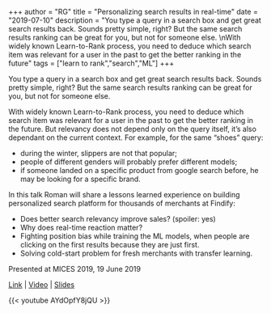 +++
author = "RG"
title = "Personalizing search results in real-time"
date = "2019-07-10"
description = "You type a query in a search box and get great search results back. Sounds pretty simple, right? But the same search results ranking can be great for you, but not for someone else. \nWith widely known Learn-to-Rank process, you need to deduce which search item was relevant for a user in the past to get the better ranking in the future"
tags = ["learn to rank","search","ML"]
+++

You type a query in a search box and get great search results back. Sounds pretty simple, right? But the same search results ranking can be great for you, but not for someone else.

With widely known Learn-to-Rank process, you need to deduce which search item was relevant for a user in the past to get the better ranking in the future. But relevancy does not depend only on the query itself, it’s also dependant on the current context. For example, for the same “shoes” query:
* during the winter, slippers are not that popular;
* people of different genders will probably prefer different models;
* if someone landed on a specific product from google search before, he may be looking for a specific brand.

In this talk Roman will share a lessons learned experience on building personalized search platform for thousands of merchants at Findify:
* Does better search relevancy improve sales? (spoiler: yes)
* Why does real-time reaction matter?
* Fighting position bias while training the ML models, when people are clicking on the first results because they are just first.
* Solving cold-start problem for fresh merchants with transfer learning.

Presented at MICES 2019, 19 June 2019

[Link](https://mices.co/mices2019/) | [Video](https://www.youtube.com/watch?v=AYdOpfY8jQU) | [Slides](/files/slides/mices19_personalized_search.pdf)

{{< youtube AYdOpfY8jQU >}}